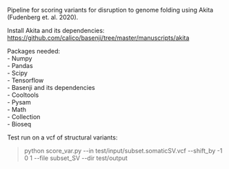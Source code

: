 Pipeline for scoring variants for disruption to genome folding using Akita (Fudenberg et. al. 2020).
  
Install Akita and its dependencies:  
https://github.com/calico/basenji/tree/master/manuscripts/akita  
  
Packages needed:  
	- Numpy    
	- Pandas  
	- Scipy   
	- Tensorflow  
	- Basenji and its dependencies  
	- Cooltools  
	- Pysam   
	- Math  
	- Collection  
	- Bioseq  

Test run on a vcf of structural variants:  
> python score_var.py --in test/input/subset.somaticSV.vcf --shift_by -1 0 1 --file subset_SV --dir test/output

